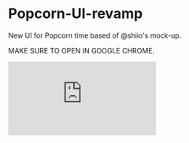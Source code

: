 Popcorn-UI-revamp
=================

New UI for Popcorn time based of @shiio's mock-up.

MAKE SURE TO OPEN IN GOOGLE CHROME.

![](http://i.imgsnap.tk/image.php?i=40385d6555a0fd842828a896fa26fe6222fc01d9193ab5bbb722003916684919e7cb5bbb)